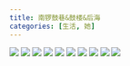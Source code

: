 ```yaml
---
title: 南锣鼓巷&鼓楼&后海
categories: [生活, 她]
---
```



![](/assets/2024/02/25/1.JPG)
![](/assets/2024/02/25/2.JPG)
![](/assets/2024/02/25/3.JPG)
![](/assets/2024/02/25/4.jpg)
![](/assets/2024/02/25/IMG_2737.jpg)
![](/assets/2024/02/25/IMG_2739.jpg)
![](/assets/2024/02/25/IMG_2742.jpg)
![](/assets/2024/02/25/IMG_2743.jpg)
![](/assets/2024/02/25/IMG_2746.jpg)
![](/assets/2024/02/25/IMG_2748.jpg)
